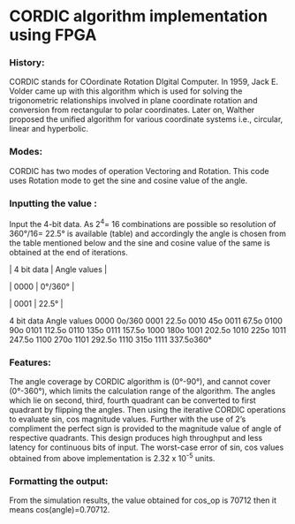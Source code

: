 # CORDIC algorithm implementation using FPGA
### History:
CORDIC stands for COordinate Rotation DIgital Computer. In 1959, Jack E. Volder came up with this algorithm which is used for solving the trigonometric relationships involved in plane coordinate rotation and conversion from rectangular to polar coordinates. Later on, Walther proposed the unified algorithm for various coordinate systems i.e., circular, linear and hyperbolic.
### Modes:
CORDIC has two modes of operation Vectoring and Rotation. This code uses Rotation mode to get the sine and cosine value of the angle. 

### Inputting the value :

Input the 4-bit data. As 2<sup>4</sup>= 16 combinations are possible so resolution of 360°/16= 22.5° is available (table) and accordingly the angle is chosen from the table mentioned below and the sine and cosine value of the same is obtained at the end of iterations.



| 4 bit data | Angle values |

|   0000     |   0°/360°    | 

|   0001     |    22.5°     |






4 bit data	Angle values
0000	0o/360
0001	22.5o
0010	45o
0011	67.5o
0100	90o
0101	112.5o
0110	135o
0111	157.5o
1000	180o
1001	202.5o
1010	225o
1011	247.5o
1100	270o
1101	292.5o
1110	315o
1111	337.5o360°

### Features:

The angle coverage by CORDIC algorithm is (0°-90°), and cannot cover (0°-360°), which limits the calculation range of the algorithm. The angles which lie on second, third, fourth quadrant can be converted to first quadrant by flipping the angles. Then using the iterative CORDIC operations to evaluate sin, cos magnitude values. Further with the use of 2’s compliment the perfect sign is provided to the magnitude value of angle of respective quadrants. This design produces high throughput and less latency for continuous bits of input.
 The worst-case error of sin, cos values obtained from above implementation is 2.32 x 10<sup>-5</sup> units.

### Formatting the output:

From the simulation results, the value obtained for cos_op is 70712 then it means cos(angle)=0.70712. 


